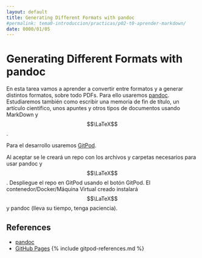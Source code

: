 ```yaml
---
layout: default
title: Generating Different Formats with pandoc
#permalink: tema0-introduccion/practicas/p02-t0-aprender-markdown/
date: 0000/01/05
---
```


# Generating Different Formats with pandoc

En esta tarea vamos a aprender a convertir entre formatos y a generar distintos formatos, sobre todo PDFs. Para ello usaremos [pandoc](https://pandoc.org/). Estudiaremos también como escribir una memoria de fin de título, un artículo científico, unos apuntes y otros tipos de documentos usando MarkDown y  $$\LaTeX$$.

Para el desarrollo usaremos [GitPod](https://www.gitpod.io/docs/getting-started).

Al aceptar se le creará un repo con los archivos y carpetas necesarios para usar pandoc y $$\LaTeX$$. Despliegue el repo en GitPod usando el botón GitPod. El contenedor/Docker/Máquina Virtual creado instalará $$\LaTeX$$ y pandoc (lleva su tiempo, tenga paciencia).

## References

* [pandoc](https://pandoc.org/)
* [GitHub Pages](https://pages.github.com/)
{% include gitpod-references.md %}

